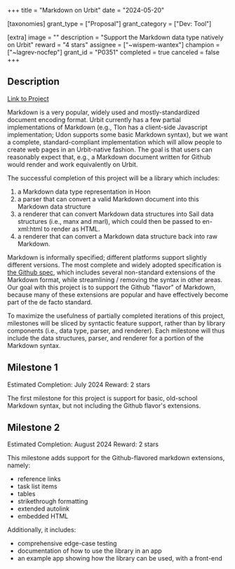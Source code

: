 +++
title = "Markdown on Urbit"
date = "2024-05-20"

[taxonomies]
grant_type = ["Proposal"]
grant_category = ["Dev: Tool"]

[extra]
image = ""
description = "Support the Markdown data type natively on Urbit"
reward = "4 stars"
assignee = ["~wispem-wantex"]
champion = ["~lagrev-nocfep"]
grant_id = "P0351"
completed = true
canceled = false
+++

## Description

[Link to Project](https://github.com/wispem-wantex/urbit-markdown)

Markdown is a very popular, widely used and mostly-standardized document encoding format. Urbit currently has a few partial implementations of Markdown (e.g., Tlon has a client-side Javascript implementation; Udon supports some basic Markdown syntax), but we want a complete, standard-compliant implementation which will allow people to create web pages in an Urbit-native fashion. The goal is that users can reasonably expect that, e.g., a Markdown document written for Github would render and work equivalently on Urbit.

The successful completion of this project will be a library which includes:
1. a Markdown data type representation in Hoon
2. a parser that can convert a valid Markdown document into this Markdown data structure
3. a renderer that can convert Markdown data structures into Sail data structures (i.e., manx and marl), which could then be passed to en-xml:html to render as HTML.
4. a renderer that can convert a Markdown data structure back into raw Markdown.

Markdown is informally specified; different platforms support slightly different versions. The most complete and widely adopted specification is [the Github spec](https://github.github.com/gfm), which includes several non-standard extensions of the Markdown format, while streamlining / removing the syntax in other areas. Our goal with this project is to support the Github "flavor" of Markdown, because many of these extensions are popular and have effectively become part of the de facto standard.

To maximize the usefulness of partially completed iterations of this project, milestones will be sliced by syntactic feature support, rather than by library components (i.e., data type, parser, and renderer). Each milestone will thus include the data structures, parser, and renderer for a portion of the Markdown syntax.

## Milestone 1
Estimated Completion: July 2024
Reward: 2 stars

The first milestone for this project is support for basic, old-school Markdown syntax, but not including the Github flavor's extensions.


## Milestone 2
Estimated Completion: August 2024
Reward: 2 stars

This milestone adds support for the Github-flavored markdown extensions, namely:

- reference links
- task list items
- tables
- strikethrough formatting
- extended autolink
- embedded HTML

Additionally, it includes:

- comprehensive edge-case testing
- documentation of how to use the library in an app
- an example app showing how the library can be used, with a front-end
